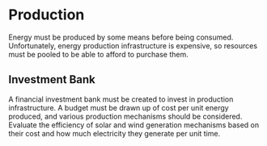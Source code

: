 # Production

Energy must be produced by some means before being consumed. Unfortunately, energy production infrastructure is expensive, so resources must be pooled to be able to afford to purchase them.

## Investment Bank

A financial investment bank must be created to invest in production infrastructure. A budget must be drawn up of cost per unit energy produced, and various production mechanisms should be considered. Evaluate the efficiency of solar and wind generation mechanisms based on their cost and how much electricity they generate per unit time.
